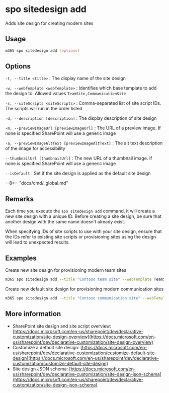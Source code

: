 # spo sitedesign add

Adds site design for creating modern sites

## Usage

```sh
m365 spo sitedesign add [options]
```

## Options

`-t, --title <title>`
: The display name of the site design

`-w, --webTemplate <webTemplate>`
: Identifies which base template to add the design to. Allowed values `TeamSite,CommunicationSite`

`-s, --siteScripts <siteScripts>`
: Comma-separated list of site script IDs. The scripts will run in the order listed

`-d, --description [description]`
: The display description of site design

`-m, --previewImageUrl [previewImageUrl]`
: The URL of a preview image. If none is specified SharePoint will use a generic image

`-a, --previewImageAltText [previewImageAltText]`
: The alt text description of the image for accessibility

`--thumbnailUrl [thumbnailUrl]`
: The new URL of a thumbnail image. If none is specified SharePoint will use a generic image

`--isDefault`
: Set if the site design is applied as the default site design

--8<-- "docs/cmd/_global.md"

## Remarks

Each time you execute the `spo sitedesign add` command, it will create a new site design with a unique ID. Before creating a site design, be sure that another design with the same name doesn't already exist.

When specifying IDs of site scripts to use with your site design, ensure that the IDs refer to existing site scripts or provisioning sites using the design will lead to unexpected results.

## Examples

Create new site design for provisioning modern team sites

```sh
m365 spo sitedesign add --title "Contoso team site" --webTemplate TeamSite --siteScripts "19b0e1b2-e3d1-473f-9394-f08c198ef43e,b2307a39-e878-458b-bc90-03bc578531d6"
```

Create new default site design for provisioning modern communication sites

```sh
m365 spo sitedesign add --title "Contoso communication site" --webTemplate CommunicationSite --siteScripts "19b0e1b2-e3d1-473f-9394-f08c198ef43e" --isDefault
```

## More information

- SharePoint site design and site script overview: [https://docs.microsoft.com/en-us/sharepoint/dev/declarative-customization/site-design-overview](https://docs.microsoft.com/en-us/sharepoint/dev/declarative-customization/site-design-overview)
- Customize a default site design: [https://docs.microsoft.com/en-us/sharepoint/dev/declarative-customization/customize-default-site-design](https://docs.microsoft.com/en-us/sharepoint/dev/declarative-customization/customize-default-site-design)
- Site design JSON schema: [https://docs.microsoft.com/en-us/sharepoint/dev/declarative-customization/site-design-json-schema](https://docs.microsoft.com/en-us/sharepoint/dev/declarative-customization/site-design-json-schema)

